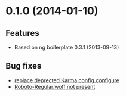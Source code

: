 # 0.1.0 (2014-01-10)

## Features

- Based on ng boilerplate 0.3.1 (2013-09-13) 

## Bug fixes

* [replace deprected Karma config.configure](https://github.com/iki/ng-boilerplate/commit/8476a25f247ef88a20ad8ff92226a684bbed0022)
* [Roboto-Regular.woff not present](https://github.com/PaulL1/ng-boilerplate/commit/28e6665b7c3ad6c003494aba9a59da5137aff546)

